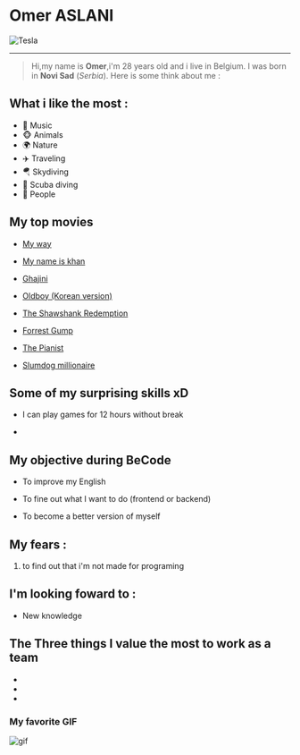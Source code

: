 # Omer ASLANI

![Tesla](https://scontent.fbru2-1.fna.fbcdn.net/v/t1.18169-9/6858_1289518554396556_8897253138493519486_n.jpg?_nc_cat=107&ccb=1-5&_nc_sid=19026a&_nc_ohc=w2PLwsHwChEAX9CuE5R&_nc_ht=scontent.fbru2-1.fna&oh=00_AT842QJ64I7H5VMbaOPq7iGO6fHe2ZBfZ8A7aM6aklfieg&oe=61FAF801)

***

> Hi,my name is **Omer**,i'm 28 years old and i live in Belgium. I was born in **Novi Sad** (*Serbia*). Here is some think about me :

## What i like the most :

- 🎵 Music
- 🐵 Animals
- 🌍 Nature
- ✈️ Traveling
- 🪂 Skydiving
- 🤿 Scuba diving
- 👥 People

## My top movies

- [My way](https://www.youtube.com/watch?v=alx6XKgTb54&ab_channel=TheCosmosurvivor)

- [My name is khan](https://www.youtube.com/watch?v=nqxgYT3TYzY&ab_channel=DharmaProductions)

- [Ghajini](https://www.youtube.com/watch?v=_I0xx8Oj3Ww&ab_channel=IndianMovieTrailers)

- [Oldboy (Korean version)](https://www.youtube.com/watch?v=2HkjrJ6IK5E&ab_channel=BillGnk)

- [The Shawshank Redemption](https://www.youtube.com/watch?v=YvPerZLPnm4&ab_channel=ScreenThemes)

- [Forrest Gump](https://www.youtube.com/watch?v=uPIEn0M8su0&ab_channel=HolasPhilosophy)

- [The Pianist](https://www.youtube.com/watch?v=BFwGqLa_oAo&ab_channel=MovieclipsClassicTrailers)

- [Slumdog millionaire](https://www.youtube.com/watch?v=AIzbwV7on6Q&ab_channel=SearchlightPictures)


## Some of my surprising skills xD

- I can play games for 12 hours without break

-

## My objective during BeCode

- To improve my English

- To fine out what I want to do (frontend or backend)

- To become a better version of myself

## My fears :

1. to find out that i'm not made for programing

## I'm looking foward to :

- New knowledge

## The Three things I value the most to work as a team

-
-
-

### My favorite GIF 

![gif](https://i.pinimg.com/originals/fe/da/a5/fedaa50f2bebce229f4c04c85bc46f2e.gif)